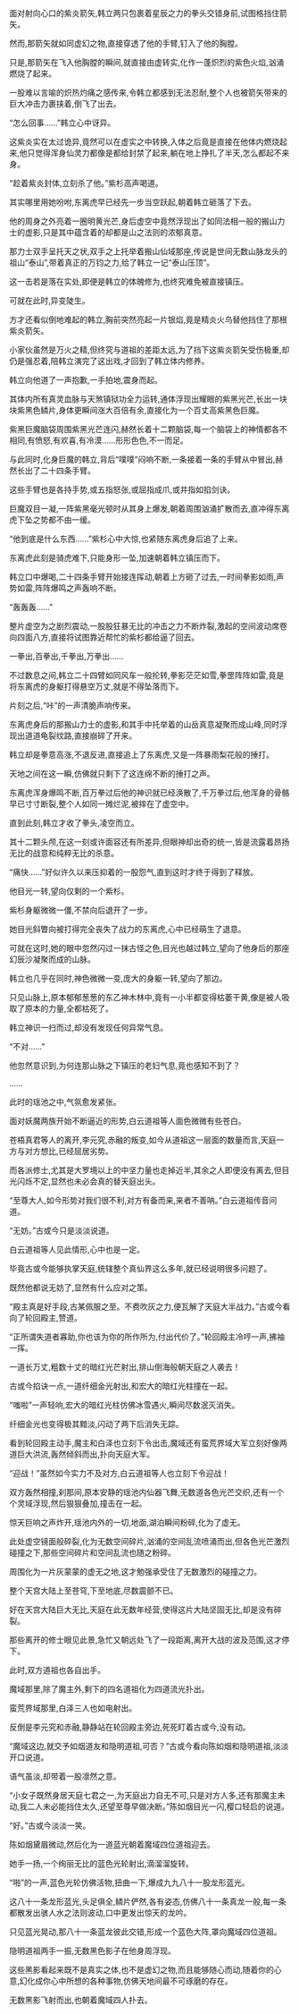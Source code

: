 
面对射向心口的紫炎箭矢,韩立两只包裹着星辰之力的拳头交错身前,试图格挡住箭矢。

然而,那箭矢就如同虚幻之物,直接穿透了他的手臂,钉入了他的胸膛。

只是,那箭矢在飞入他胸膛的瞬间,就直接由虚转实,化作一蓬炽烈的紫色火焰,汹涌燃烧了起来。

一股难以言喻的炽热灼痛之感传来,令韩立都感到无法忍耐,整个人也被箭矢带来的巨大冲击力裹挟着,倒飞了出去。

“怎么回事……”韩立心中讶异。

这紫炎实在太过诡异,竟然可以在虚实之中转换,入体之后竟是直接在他体内燃烧起来,他只觉得浑身仙灵力都像是都给封禁了起来,躺在地上挣扎了半天,怎么都起不来身。

“趁着紫炎封体,立刻杀了他。”紫杉高声喝道。

其实哪里用她吩咐,东离虎早已经先一步当空跃起,朝着韩立砸落了下去。

他的周身之外亮着一圈明黄光芒,身后虚空中竟然浮现出了如同法相一般的搬山力士的虚影,只是其中蕴含着的却都是山之法则的浓郁真意。

那力士双手呈托天之状,双手之上托举着搬山仙域那座,传说是世间无数山脉龙头的祖山“泰山”,带着真正的万钧之力,给了韩立一记“泰山压顶”。

这一击若是落在实处,即便是韩立的体魄修为,也终究难免被直接镇压。

可就在此时,异变陡生。

方才还看似倒地难起的韩立,胸前突然亮起一片银焰,竟是精炎火鸟替他挡住了那根紫炎箭矢。

小家伙虽然是万火之精,但终究与道祖的差距太远,为了挡下这紫炎箭矢受伤极重,却仍是强忍着,陪韩立演完了这出戏,才回到了韩立体内修养。

韩立向他道了一声抱歉,一手拍地,震身而起。

其体内所有真灵血脉与天煞镇狱功全力运转,通体浮现出耀眼的紫黑光芒,长出一块块紫黑色鳞片,身体更瞬间涨大百倍有余,直接化为一个百丈高紫黑色巨魔。

紫黑巨魔脑袋周围紫黑光芒连闪,赫然长着十二颗脑袋,每一个脑袋上的神情都各不相同,有愤怒,有欢喜,有冷漠……形形色色,不一而足。

与此同时,化身巨魔的韩立,背后“噗噗”闷响不断,一条接着一条的手臂从中冒出,赫然长出了二十四条手臂。

这些手臂也是各持手势,或五指怒张,或屈指成爪,或并指如掐剑诀。

巨魔双目一凝,一阵紫黑毫光顿时从其身上爆发,朝着周围汹涌扩散而去,直冲得东离虎下坠之势都不由一缓。

“他到底是什么东西……”紫杉心中大惊,也紧随东离虎身后追了上来。

东离虎此刻是骑虎难下,只能身形一坠,加速朝着韩立镇压而下。

韩立口中爆喝,二十四条手臂开始接连挥动,朝着上方砸了过去,一时间拳影如雨,声势如雷,阵阵爆鸣之声轰响不断。

“轰轰轰……”

整片虚空为之剧烈震动,一股股狂暴无比的冲击之力不断炸裂,激起的空间波动席卷向四面八方,直接将试图靠近帮忙的紫杉都给逼了回去。

一拳出,百拳出,千拳出,万拳出……

不过数息之间,韩立二十四臂如同风车一般抡转,拳影茫茫如雪,拳罡阵阵如雷,竟是将东离虎的身躯打得悬空万丈,就是不得坠落而下。

片刻之后,“咔”的一声清脆声响传来。

东离虎身后的那搬山力士的虚影,和其手中托举着的山岳真意凝聚而成山峰,同时浮现出道道龟裂纹路,直接崩碎了开来。

韩立却是拳意高涨,不退反进,直接追上了东离虎,又是一阵暴雨梨花般的捶打。

天地之间在这一瞬,仿佛就只剩下了这连绵不断的捶打之声。

东离虎浑身爆鸣不断,百万拳过后他的神识就已经涣散了,千万拳过后,他浑身的骨骼早已寸寸断裂,整个人如同一摊烂泥,被摔在了虚空中。

直到此刻,韩立才收了拳头,凌空而立。

其十二颗头颅,在这一刻或许面容还有所差异,但眼神却出奇的统一,皆是流露着昂扬无比的战意和纯粹无比的杀意。

“痛快……”好似许久以来压抑着的一股怨气,直到这时才终于得到了释放。

他目光一转,望向仅剩的一个紫杉。

紫杉身躯微微一僵,不禁向后退开了一步。

她目光斜瞥向被打得完全丧失了战力的东离虎,心中已经萌生了退意。

可就在这时,她的眼中忽然闪过一抹古怪之色,目光也越过韩立,望向了他身后的那座幻辰沙凝聚而成的山脉。

韩立也几乎在同时,神色微微一变,庞大的身躯一转,望向了那边。

只见山脉上,原本郁郁葱葱的东乙神木林中,竟有一小半都变得枯萎干黄,像是被人吸取了原本的力量,全都枯死了。

韩立神识一扫而过,却没有发现任何异常气息。

“不对……”

他忽然意识到,为何连那山脉之下镇压的老妇气息,竟也感知不到了？

……

此时的瑶池之中,气氛愈发紧张。

面对妖魔两族开始不断逼近的形势,白云道祖等人面色微微有些苍白。

苍梧真君等人的离开,李元究,赤融的叛变,如今从道祖这一层面的数量而言,天庭一方与对方想比,已经屈居劣势。

而各派修士,尤其是大罗境以上的中坚力量也走掉近半,其余之人即便没有离去,但目光闪烁不定,显然也未必会真的替天庭出头。

“至尊大人,如今形势对我们很不利,对方有备而来,来者不善呐。”白云道祖传音问道。

“无妨。”古或今只是淡淡说道。

白云道祖等人见此情形,心中也是一定。

毕竟古或今能够执掌天庭,统辖整个真仙界这么多年,就已经说明很多问题了。

既然他都说无妨了,显然有什么应对之策。

“殿主真是好手段,古某佩服之至。不费吹灰之力,便瓦解了天庭大半战力。”古或今看向了轮回殿主,赞道。

“正所谓失道者寡助,你也该为你的所作所为,付出代价了。”轮回殿主冷哼一声,拂袖一挥。

一道长万丈,粗数十丈的暗红光芒射出,排山倒海般朝天庭之人袭去！

古或今掐诀一点,一道纤细金光射出,和宏大的暗红光柱撞在一起。

“嗤啦”一声轻响,宏大的暗红光柱仿佛冰雪遇火,瞬间尽数泯灭消失。

纤细金光也变得极其黯淡,闪动了两下后消失无踪。

看到轮回殿主动手,魔主和白泽也立刻下令出击,魔域还有蛮荒界域大军立刻好像两道巨大洪流,轰然倾斜而出,扑向天庭大军。

“迎战！”虽然如今实力不及对方,白云道祖等人也立刻下令迎战！

双方轰然相撞,刹那间,原本安静的瑶池内仙器飞舞,无数道各色光芒交织,还有一个个灵域浮现,然后狠狠叠加,撞击在一起。

惊天巨响之声炸开,瑶池内外的一切,地面,湖泊瞬间粉碎,化为了虚无。

此处虚空镜面般碎裂,化为无数空间碎片,汹涌的空间乱流喷涌而出,但各色光芒激烈碰撞之下,那些空间碎片和空间乱流也随之粉碎。

周围化为一片灰蒙蒙的虚无之地,这才勉强承受住了无数激烈的碰撞之力。

整个天宫大陆上至苍穹,下至地底,尽数震颤不已。

好在天宫大陆巨大无比,天庭在此无数年经营,使得这片大陆坚固无比,却是没有碎裂。

那些离开的修士眼见此景,急忙又朝远处飞了一段距离,离开大战的波及范围,这才停下。

此时,双方道祖也各自出手。

魔域那里,除了魔主外,剩下的四名道祖化为四道流光扑出。

蛮荒界域那里,白泽三人也如电射出。

反倒是李元究和赤融,静静站在轮回殿主旁边,死死盯着古或今,没有动。

“魔域这边,就交予如烟道友和隐明道祖,可否？”古或今看向陈如烟和隐明道祖,淡淡开口说道。

语气虽淡,却带着一股凛然之意。

“小女子既然身居天庭七君之一,为天庭出力自无不可,只是对方人多,还有那魔主未动,我二人未必能挡住太久,还望至尊早做决断。”陈如烟目光一闪,樱口轻启的说道。

“好。”古或今淡淡一笑。

陈如烟黛眉微动,然后化为一道蓝光朝着魔域四位道祖迎去。

她手一扬,一个绚丽无比的蓝色光轮射出,滴溜溜旋转。

“啪”的一声,蓝色光轮仿佛活物,扭曲一下,爆成九九八十一股龙形蓝光。

这八十一条龙形蓝光,头足俱全,鳞片俨然,各有姿态,仿佛八十一条真龙一般,每一条都散发出骇人水之法则波动,口中更发出惊天的龙吟。

只见蓝光晃动,那八十一条蓝龙彼此交错,形成一个蓝色大阵,罩向魔域四位道祖。

隐明道祖两手一振,无数黑色影子在他身周浮现。

这些黑影看起来既不是真实之体,也不是虚幻之物,而且能够随心而动,随着你的心意,幻化成你心中所想的各种事物,仿佛天地间最不可琢磨的存在。

无数黑影飞射而出,也朝着魔域四人扑去。